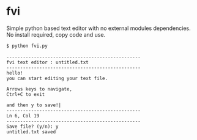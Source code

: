 # fvi

Simple python based text editor with no external modules dependencies.
No install required, copy code and use.

```bash
$ python fvi.py 
```

```
-------------------------------------------------
fvi text editor : untitled.txt
-------------------------------------------------
hello!
you can start editing your text file.

Arrows keys to navigate,
Ctrl+C to exit

and then y to save!|
-------------------------------------------------
Ln 6, Col 19
-------------------------------------------------
Save file? (y/n): y
untitled.txt saved

```
